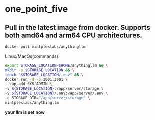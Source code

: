 # one_point_five
## Pull in the latest image from docker. Supports both amd64 and arm64 CPU architectures.
```bash
docker pull mintplexlabs/anythingllm
```
Linux/MacOs(commands)
```bash
export STORAGE_LOCATION=$HOME/anythingllm && \
mkdir -p $STORAGE_LOCATION && \
touch "$STORAGE_LOCATION/.env" && \
docker run -d -p 3001:3001 \
--cap-add SYS_ADMIN \
-v ${STORAGE_LOCATION}:/app/server/storage \
-v ${STORAGE_LOCATION}/.env:/app/server/.env \
-e STORAGE_DIR="/app/server/storage" \
mintplexlabs/anythingllm
```
**your llm is set now**

